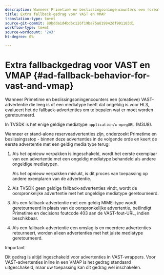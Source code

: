 ```yaml
---
description: Wanneer Primetime en beslissingsoningencounters een (creatieve) VAST-advertentie die leeg is of een mediatype heeft dat ongeldig is voor HLS, evalueert het de fallback-advertenties om te bepalen wat er moet worden geretourneerd.
title: Extra fallback-gedrag voor VAST en VMAP
translation-type: tm+mt
source-git-commit: 89bdda1d4bd5c126f19ba75a819942df901183d1
workflow-type: tm+mt
source-wordcount: '243'
ht-degree: 0%

---
```



# Extra fallbackgedrag voor VAST en VMAP {#ad-fallback-behavior-for-vast-and-vmap}

Wanneer Primetime en beslissingsoningencounters een (creatieve) VAST-advertentie die leeg is of een mediatype heeft dat ongeldig is voor HLS, evalueert het de fallback-advertenties om te bepalen wat er moet worden geretourneerd.

<!--<a id="section_9F60AF00CE9645848EAAF8C06A9E426B"></a>-->

In TVSDK is het enige geldige mediatype `application/x-mpegURL` (M3U8).

Wanneer er stand-alone reserveadvertenties zijn, onderzoekt Primetime en beslissingsstop - binnen deze advertenties in de volgende orde en keert de eerste advertentie met een geldig media type terug:

1. Als het opnieuw verpakken is ingeschakeld, wordt het eerste exemplaar van een advertentie met een ongeldig mediatype behandeld als andere ongeldige mediatypen.

   Als het opnieuw verpakken mislukt, is dit proces van toepassing op andere exemplaren van de advertentie.
1. Als TVSDK geen geldige fallback-advertenties vindt, wordt de oorspronkelijke advertentie met het ongeldige mediatype geretourneerd.
1. Als een fallback-advertentie met een geldig MIME-type wordt geretourneerd in plaats van de oorspronkelijke advertentie, beëindigt Primetime en decisions foutcode 403 aan de VAST-fout-URL, indien beschikbaar.
1. Als een fallback-advertentie een omslag is en meerdere advertenties retourneert, worden alleen advertenties met het juiste mediatype geretourneerd.

>[!IMPORTANT]
>
>Dit gedrag is altijd ingeschakeld voor advertenties in VAST-wrappers. Voor VAST-advertenties inline in een VMAP is het gedrag standaard uitgeschakeld, maar uw toepassing kan dit gedrag wel inschakelen.